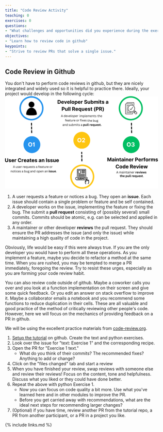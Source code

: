 ```yaml
---
title: "Code Review Activity"
teaching: 0
exercises: 0
questions:
- "What challenges and opportunities did you experience during the exercise?"
objectives:
- "Learn how to review code in github"
keypoints:
- "Strive to review PRs that solve a single issue."
---
```


## Code Review in Github
You don't have to perform code reviews in github, but they are nicely integrated
and widely used so it is helpful to practice there.  Ideally, your project would
develop in the following cycle:
<img src="../images/6.git_workflow.svg" width = "1000"/>
1. A user requests a feature or notices a bug.  They open an **issue**.  Each
issue should contain a single problem or feature and be self contained.
2. A developer works on the issue, implementing the feature or fixing the bug.
The submit a **pull request** consisting of (possibly several) small commits.
Commits should be atomic, e.g. can be selected and applied in any order.
3. A maintainer or other developer **reviews** the pull request.  They should ensure
the PR addresses the issue (and only the issue) while maintaining a high quality
of code in the project.

Obviously, life would be easy if this were always true.  If you are the only developer
you would have to perform all these operations.  As you implement a feature,
maybe you decide to refactor a method at the same time.  When you are rushed,
you may be tempted to merge a PR immediately, foregoing the review.  Try to
resist these urges, especially as you are forming your code review habit.

You can also review code outside of github.  Maybe a coworker calls you over
and you look at a function implementation on their screen and give some quick
feedback.  Or you edit an answer on stack overflow to improve it.  Maybe a
collaborator emails a notebook and you recommend some functions to reduce
duplication in their cells.  These are all valuable and good practice of the
method of critically reviewing other people's code.  However, here we will focus
on the mechanics of providing feedback on a PR in github.

We will be using the excellent practice materials from [code-review.org](code-review.org).

1. [Setup the tutorial](https://code-review.org/docs/setup/setup/) on github.
   Create the text and python exercises.
2. Look over the issue for "text: Exercise 1" and the corresponding recipe.
3. Open the PR for "Exercise 1 text."
    - What do you think of their commits?  The recommended fixes?  Anything to add or change?
4. Click on the "files changed" tab and start a review
5. When you have finished your review, swap reviews with someone else and review
   their reviews!  Focus on the content, tone and helpfulness.  Discuss what you
   liked or they could have done better.
6. Repeat the above with python Exercise 1.
    - Now you can focus on code quality a bit more.  Use what you've learned
      here and in other modules to improve the PR.
    - Before you get carried away with recommendations, what are the ideal
      next steps for recommending larger changes?
7. (Optional) if you have time, review another PR from the tutorial repo,
   a PR from another participant, or a PR in a project you like.

{% include links.md %}

